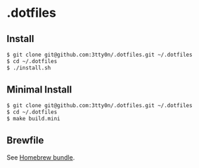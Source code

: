 # .dotfiles

## Install

```bash
$ git clone git@github.com:3tty0n/.dotfiles.git ~/.dotfiles
$ cd ~/.dotfiles
$ ./install.sh
```

## Minimal Install

```bash
$ git clone git@github.com:3tty0n/.dotfiles.git ~/.dotfiles
$ cd ~/.dotfiles
$ make build.mini
```

## Brewfile

See [Homebrew bundle](https://github.com/Homebrew/homebrew-bundle).
